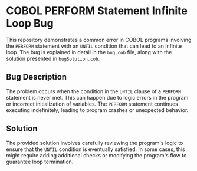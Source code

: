 # COBOL PERFORM Statement Infinite Loop Bug
This repository demonstrates a common error in COBOL programs involving the `PERFORM` statement with an `UNTIL` condition that can lead to an infinite loop.  The bug is explained in detail in the `bug.cob` file, along with the solution presented in `bugSolution.cob`.

## Bug Description
The problem occurs when the condition in the `UNTIL` clause of a `PERFORM` statement is never met. This can happen due to logic errors in the program or incorrect initialization of variables. The `PERFORM` statement continues executing indefinitely, leading to program crashes or unexpected behavior.

## Solution
The provided solution involves carefully reviewing the program's logic to ensure that the `UNTIL` condition is eventually satisfied. In some cases, this might require adding additional checks or modifying the program's flow to guarantee loop termination.